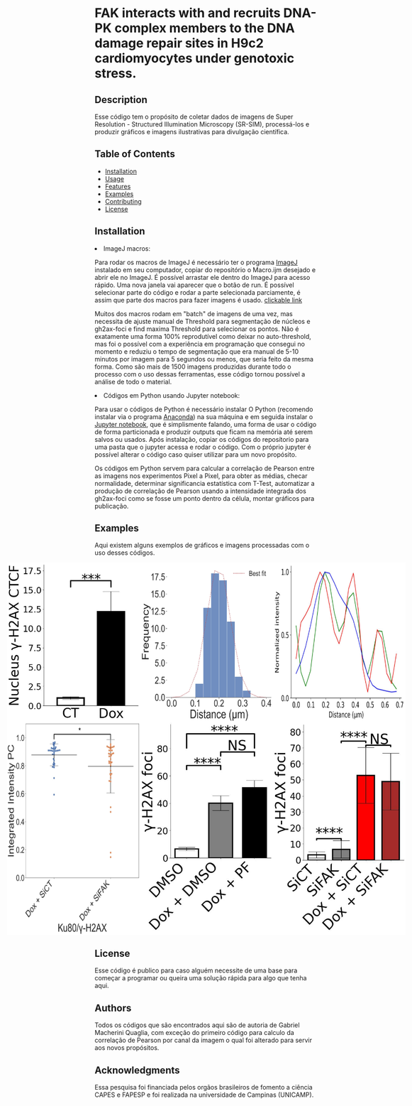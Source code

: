 <!DOCTYPE html>
<html lang="en">
<head>
  <meta charset="UTF-8">
  <meta name="viewport" content="width=device-width, initial-scale=1.0">
<!--   <style>
    /* Add your custom CSS styles here */
  </style> -->
</head>
<body>
  <h1>FAK interacts with and recruits DNA-PK complex members to the DNA damage repair sites in H9c2 cardiomyocytes under genotoxic stress.</h1>

  <h2>Description</h2>
  <p>
    Esse código tem o propósito de coletar dados de imagens de Super Resolution - Structured Illumination Microscopy (SR-SIM), processá-los e produzir gráficos e imagens ilustrativas para divulgação científica.
  </p>

  <h2>Table of Contents</h2>
  <ul>
    <li><a href="#installation">Installation</a></li>
    <li><a href="#usage">Usage</a></li>
    <li><a href="#features">Features</a></li>
    <li><a href="#examples">Examples</a></li>
    <li><a href="#contributing">Contributing</a></li>
    <li><a href="#license">License</a></li>
  </ul>

  <h2 id="installation">Installation</h2>
  </p>
    <li>ImageJ macros: </li>
    </p>
    <p>
    Para rodar os macros de ImageJ é necessário ter o programa <a href="https://imagej.nih.gov/ij/download.html">ImageJ</a> instalado em seu computador, copiar do repositório o Macro.ijm desejado e abrir ele no ImageJ. É possível arrastar ele dentro do ImageJ para acesso rápido. Uma nova janela vai aparecer que o botão de run. É possível selecionar parte do código e rodar a parte selecionada parciamente, é assim que parte dos macros para fazer imagens é usado. 
  <a href="https://example.com">clickable link</a>  
    </p>    
    <p>
    Muitos dos macros rodam em "batch" de imagens de uma vez, mas necessita de ajuste manual de Threshold para segmentação de núcleos e gh2ax-foci e find maxima Threshold para selecionar os pontos. Não é exatamente uma forma 100% reprodutível como deixar no auto-threshold, mas foi o possível com a experiência em programação que consegui no momento e reduziu o tempo de segmentação que era manual de 5-10 minutos por imagem para 5 segundos ou menos, que seria feito da mesma forma. Como são mais de 1500 imagens produzidas durante todo o processo com o uso dessas ferramentas, esse código tornou possível a análise de todo o material.
    </p>
        <li>Códigos em Python usando Jupyter notebook: </li>
    </p>
    <p>
    Para usar o códigos de Python é necessário instalar O Python (recomendo instalar via o programa <a href="https://www.anaconda.com/download">Anaconda</a>) na sua máquina e em seguida instalar o <a href="https://jupyter.org/">Jupyter notebook</a>, que é simplismente falando, uma forma de usar o código de forma particionada e produzir outputs que ficam na memória até serem salvos ou usados. Após instalação, copiar os códigos do reposítorio para uma pasta que o jupyter acessa e rodar o código. Com o próprio jupyter é possível alterar o código caso quiser utilizar para um novo propósito.
    </p>    
    <p>
    Os códigos em Python servem para calcular a correlação de Pearson entre as imagens nos experimentos Pixel a Pixel, para obter as médias, checar normalidade, determinar significancia estatística com T-Test, automatizar a produção de correlação de Pearson usando a intensidade integrada dos gh2ax-foci como se fosse um ponto dentro da célula, montar gráficos para publicação.
    </p>    

  <h2 id="examples">Examples</h2>
  <p>
    Aqui existem alguns exemplos de gráficos e imagens processadas com o uso desses códigos.
  </p>
<div align="center">
  <div style="display: flex; justify-content: center;">
    <img src="https://github.com/gabriel-macherini/Master-UNICAMP/blob/master/python/pfak%20CTCF%20graph/pfak_gh2ax_ctcf_ct-dox%20sem.jpeg" alt="CTCF graph example" width="300">
    <img src="https://github.com/gabriel-macherini/Master-UNICAMP/blob/master/python/histogram%20circular_fak%20hole/histogram_fakcircular_peaktopeak_space_8.jpeg" alt="FAK hole space example" width="300">
    <img src="https://github.com/gabriel-macherini/Master-UNICAMP/blob/master/python/grafico%20das%20linhas%20nas%20imagens/ku80/plot_fak-ku80-h2ax_loci-gammah2ax_withxy_norm_13jul22_v2.jpeg" alt="ku80 line plot" width="300">
  </div>
</div>

<div align="center">
  <div style="display: flex; justify-content: center;">
    <img src="https://github.com/gabriel-macherini/Master-UNICAMP/blob/master/python/SIFAK%20swarm%20plot%20pc%20by%20cell/swarmplot_pc_cells_ku80gh2ax_ii_si%20v4.jpeg" alt="swarm pc graph example" width="300">
    <img src="https://github.com/gabriel-macherini/Master-UNICAMP/blob/master/python/gh2ax%20foci%20count%20mean%20all%20xp/inifak%20gh2axfoci%20count%20notnorm%203groups%20black%20std.jpeg" alt="gh2ax foci count example" width="300">
    <img src="https://github.com/gabriel-macherini/Master-UNICAMP/blob/master/python/gh2ax%20foci%20count%20mean%20all%20xp/sifak%20gh2ax%20loci%20countmean%20ago2022%20v5.jpeg" alt="gh2ax foci count example" width="300">
  </div>
</div>


  <h2 id="license">License</h2>
  <p>
    Esse código é publico para caso alguém necessite de uma base para começar a programar ou queira uma solução rápida para algo que tenha aqui. 
  </p>

  <h2>Authors</h2>
  <p>
    Todos os códigos que são encontrados aqui são de autoria de Gabriel Macherini Quaglia, com exceção do primeiro código para calculo da correlação de Pearson por canal da imagem o qual foi alterado para servir aos novos propósitos.

  <h2>Acknowledgments</h2>
  <p>
   Essa pesquisa foi financiada pelos orgãos brasileiros de fomento a ciência CAPES e FAPESP e foi realizada na universidade de Campinas (UNICAMP).
  </p>

